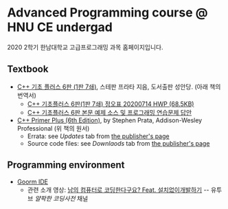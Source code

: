 # Advanced Programming course @ HNU CE undergad
2020 2학기 한남대학교 고급프로그래밍 과목 홈페이지입니다.

## Textbook
* [C++ 기초 플러스 6판 (1판 7쇄)](https://www.cyber.co.kr/shop/goods/goods_view.php?goodsno=5888), 스테판 프라타 지음,  도서출판 성안당. (아래 책의 번역서)
    - [C++ 기초플러스 6판(1판 7쇄) 정오표 20200714 HWP (68.5KB)](https://www.cyber.co.kr/shop/board/view.php?id=jo&no=989)
    - [C++ 기초플러스 6판 본문 예제 소스 및 프로그래밍 연습문제 답안](https://www.cyber.co.kr/shop/board/view.php?id=pds&no=164)
* [C++ Primer Plus (6th Edition)](https://www.amazon.com/Primer-Plus-6th-Developers-Library/dp/0321776402), by Stephen Prata, Addison-Wesley Professional (위 책의 원서)
    - Errata: see *Updates* tab from [the publisher's page](https://www.informit.com/store/c-plus-plus-primer-plus-9780321776402)
    - Source code files: see *Downlaods* tab from [the publisher's page](https://www.informit.com/store/c-plus-plus-primer-plus-9780321776402)
## Programming environment
* [Goorm IDE](https://ide.goorm.io/)
   - 관련 소개 영상: [남의 컴퓨터로 코딩한다구요? Feat. 설치없이개발하기](https://youtu.be/DX-zfqpgn74) -- 유투브 *얄팍한 코딩사전* 채널
